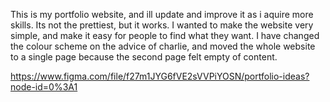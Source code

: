 This is my portfolio website, and ill update and improve it as i aquire more skills.
Its not the prettiest, but it works.
I wanted to make the website very simple, and make it easy for people to find what they want.
I have changed the colour scheme on the advice of charlie, and moved the whole website to a single page because the second page felt empty of content.


https://www.figma.com/file/f27m1JYG6fVE2sVVPiYOSN/portfolio-ideas?node-id=0%3A1
